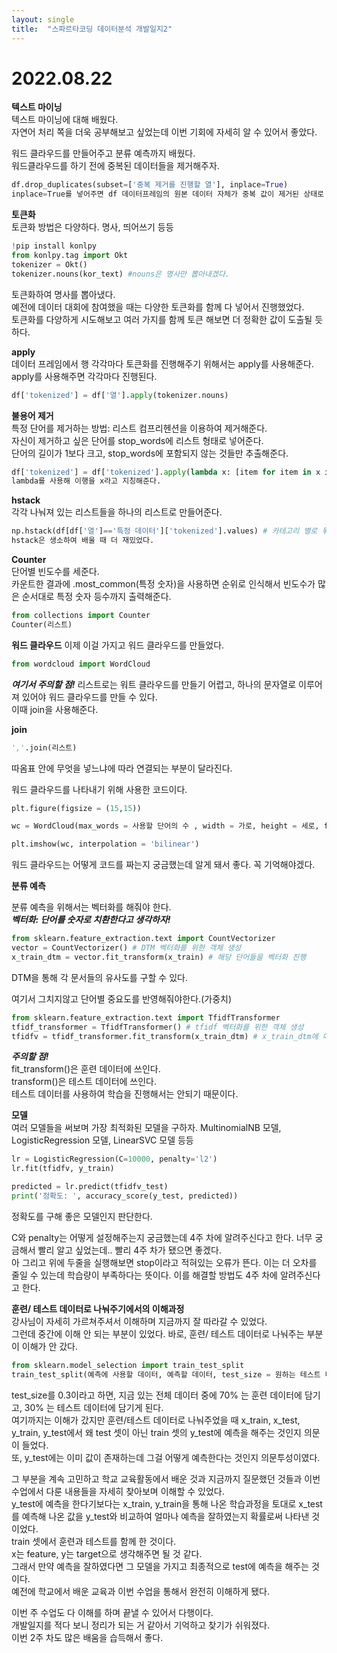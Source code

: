 ```yaml
---
layout: single
title:  "스파르타코딩 데이터분석 개발일지2"
---
```


# 2022.08.22

**텍스트 마이닝**  
텍스트 마이닝에 대해 배웠다.  
자연어 처리 쪽을 더욱 공부해보고 싶었는데 이번 기회에 자세히 알 수 있어서 좋았다.  

워드 클라우드를 만들어주고 분류 예측까지 배웠다.  
워드클라우드를 하기 전에 중복된 데이터들을 제거해주자.  
```python
df.drop_duplicates(subset=['중복 제거를 진행할 열'], inplace=True)
inplace=True를 넣어주면 df 데이터프레임의 원본 데이터 자체가 중복 값이 제거된 상태로 변한다.
```

**토큰화**  
토큰화 방법은 다양하다. 명사, 띄어쓰기 등등
```python
!pip install konlpy
from konlpy.tag import Okt
tokenizer = Okt()
tokenizer.nouns(kor_text) #nouns은 명사만 뽑아내겠다.
```
토큰화하여 명사를 뽑아냈다.  
예전에 데이터 대회에 참여했을 때는 다양한 토큰화를 함께 다 넣어서 진행했었다.  
토큰화를 다양하게 시도해보고 여러 가지를 함께 토큰 해보면 더 정확한 값이 도출될 듯하다.

**apply**  
데이터 프레임에서 행 각각마다 토큰화를 진행해주기 위해서는 apply를 사용해준다.  
apply를 사용해주면 각각마다 진행된다.  
```python
df['tokenized'] = df['열'].apply(tokenizer.nouns)
```

**불용어 제거**  
특정 단어를 제거하는 방법:  리스트 컴프리헨션을 이용하여 제거해준다.  
자신이 제거하고 싶은 단어를 stop_words에 리스트 형태로 넣어준다.  
단어의 길이가 1보다 크고, stop_words에 포함되지 않는 것들만 추출해준다.  
```python
df['tokenized'] = df['tokenized'].apply(lambda x: [item for item in x if item not in stop_words and len(item) > 1])
lambda를 사용해 이행을 x라고 지칭해준다.
```

**hstack**  
각각 나눠져 있는 리스트들을 하나의 리스트로 만들어준다.  
```python
np.hstack(df[df['열']=='특정 데이터']['tokenized'].values) # 카테고리 별로 묶어 hstack을 진행해줬다.
hstack은 생소하여 배울 때 더 재밌었다.
```

**Counter**  
단어별 빈도수를 세준다.  
카운트한 결과에 .most_common(특정 숫자)을 사용하면 순위로 인식해서 빈도수가 많은 순서대로 특정 숫자 등수까지 출력해준다.
```python
from collections import Counter
Counter(리스트)
```

**워드 클라우드**
이제 이걸 가지고 워드 클라우드를 만들었다.
```python
from wordcloud import WordCloud
```

***여기서 주의할 점!***
리스트로는 워트 클라우드를 만들기 어렵고, 하나의 문자열로 이루어져 있어야 워드 클라우드를 만들 수 있다.  
이때 join을 사용해준다.  

**join**
```python
','.join(리스트)
```
따옴표 안에 무엇을 넣느냐에 따라 연결되는 부분이 달라진다.

워드 클라우드를 나타내기 위해 사용한 코드이다.
```python
plt.figure(figsize = (15,15))

wc = WordCloud(max_words = 사용할 단어의 수 , width = 가로, height = 세로, font_path = fontpath).generate('입력 문자열')

plt.imshow(wc, interpolation = 'bilinear')
```
워드 클라우드는 어떻게 코드를 짜는지 궁금했는데 알게 돼서 좋다. 꼭 기억해야겠다.

**분류 예측**

분류 예측을 위해서는 벡터화를 해줘야 한다.  
***벡터화: 단어를 숫자로 치환한다고 생각하자!***  

```python
from sklearn.feature_extraction.text import CountVectorizer
vector = CountVectorizer() # DTM 벡터화를 위한 객체 생성
x_train_dtm = vector.fit_transform(x_train) # 해당 단어들을 벡터화 진행
```
DTM을 통해 각 문서들의 유사도를 구할 수 있다.
 
여기서 그치지않고 단어별 중요도를 반영해줘야한다.(가중치)
```python
from sklearn.feature_extraction.text import TfidfTransformer
tfidf_transformer = TfidfTransformer() # tfidf 벡터화를 위한 객체 생성
tfidfv = tfidf_transformer.fit_transform(x_train_dtm) # x_train_dtm에 대해서 벡터화 진행
```

***주의할 점!***  
fit_transform()은 훈련 데이터에 쓰인다.  
transform()은 테스트 데이터에 쓰인다.  
테스트 데이터를 사용하여 학습을 진행해서는 안되기 때문이다.  

**모델**  
여러 모델들을 써보며 가장 최적화된 모델을 구하자. MultinomialNB 모델, LogisticRegression 모델, LinearSVC 모델 등등  
```python
lr = LogisticRegression(C=10000, penalty='l2')
lr.fit(tfidfv, y_train)

predicted = lr.predict(tfidfv_test)
print('정확도: ', accuracy_score(y_test, predicted))
```
정확도를 구해 좋은 모델인지 판단한다.

C와 penalty는 어떻게 설정해주는지 궁금했는데 4주 차에 알려주신다고 한다. 너무 궁금해서 빨리 알고 싶었는데.. 빨리 4주 차가 됐으면 좋겠다.  
아 그리고 위에 두줄을 실행해보면 stop이라고 적혀있는 오류가 뜬다. 이는 더 오차를 줄일 수 있는데 학습량이 부족하다는 뜻이다. 이를 해결할 방법도 4주 차에 알려주신다고 한다.  

**훈련/ 테스트 데이터로 나눠주기에서의 이해과정**  
강사님이 자세히 가르쳐주셔서 이해하며 지금까지 잘 따라갈 수 있었다.  
그런데 중간에 이해 안 되는 부분이 있었다. 바로, 훈련/ 테스트 데이터로 나눠주는 부분이 이해가 안 갔다.
```python
from sklearn.model_selection import train_test_split
train_test_split(예측에 사용할 데이터, 예측할 데이터, test_size = 원하는 테스트 데이터 셋의 크기)
```
test_size를 0.3이라고 하면, 지금 있는 전체 데이터 중에 70% 는 훈련 데이터에 담기고, 30% 는 테스트 데이터에 담기게 된다.  
여기까지는 이해가 갔지만 훈련/테스트 데이터로 나눠주었을 때 x_train, x_test, y_train, y_test에서 왜 test 셋이 아닌 train 셋의 y_test에 예측을 해주는 것인지 의문이 들었다.  
또, y_test에는 이미 값이 존재하는데 그걸 어떻게 예측한다는 것인지 의문투성이였다.  

그 부분을 계속 고민하고 학교 교육활동에서 배운 것과 지금까지 질문했던 것들과 이번 수업에서 다룬 내용들을 자세히 찾아보며 이해할 수 있었다.  
y_test에 예측을 한다기보다는 x_train, y_train을 통해 나온 학습과정을 토대로 x_test를 예측해 나온 값을 y_test와 비교하여 얼마나 예측을 잘하였는지 확률로써 나타낸 것이었다.  
train 셋에서 훈련과 테스트를 함께 한 것이다.  
x는 feature, y는 target으로 생각해주면 될 것 같다.  
그래서 만약 예측을 잘하였다면 그 모델을 가지고 최종적으로 test에 예측을 해주는 것이다.  
예전에 학교에서 배운 교육과 이번 수업을 통해서 완전히 이해하게 됐다.

이번 주 수업도 다 이해를 하며 끝낼 수 있어서 다행이다.  
개발일지를 적다 보니 정리가 되는 거 같아서 기억하고 찾기가 쉬워졌다.  
이번 2주 차도 많은 배움을 습득해서 좋다.
